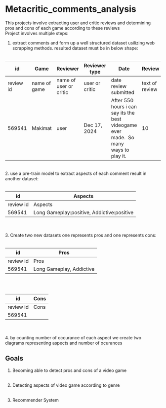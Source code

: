 # Metacritic_comments_analysis
This projects involve extracting user and critic reviews and determining pros and cons of each game according to these reviews<br>
Project involves multiple steps:<br>
1. extract comments and form up a well structured dataset usilizing web scrapping methods. resulted dataset must be in below shape:<br><br>

| id  | Game  |Reviewer  |Reviewer type | Date |  Review  | Score |
| ------------- | ------------- | ------------- |------------- | ------------- | ------------- | ------------- |
| review id  | name of game  | name of user or critic  | user or critic  |date review submitted  | text of review  | 1-10  |
| 569541  | Makimat  |user  | Dec 17, 2024  | After 550 hours i can say its the best videogame ever made. ️️️️️ So many ways to play it. | 10  |
<br>
2. use a pre-train model to extract aspects of each comment result in another dataset:<br><br>

| id  | Aspects  |
| ------------- | ------------- |
| review id  | Aspects  |
| 569541  | Long Gameplay:positive, Addictive:positive  |

<br><br>
3. Create two new datasets one represents pros and one represents cons:<br><br>

| id  | Pros  |
| ------------- | ------------- |
| review id  | Pros  |
| 569541  | Long Gameplay, Addictive |

<br><br>

| id  | Cons  |
| ------------- | ------------- |
| review id  | Cons  |
| 569541  | |

<br><br>
4. by counting number of occurance of each aspect we create two diagrams representing aspects and number of ocurances

## Goals
1. Becoming able to detect pros and cons of a video game<br><br>

2. Detecting aspects of video game according to genre<br><br>

3. Recommender System

